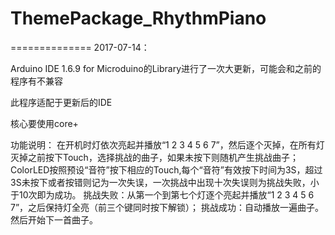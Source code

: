 ﻿# ThemePackage_RhythmPiano

==============
2017-07-14：

Arduino IDE 1.6.9 for Microduino的Library进行了一次大更新，可能会和之前的程序有不兼容

此程序适配于更新后的IDE

核心要使用core+

功能说明：
在开机时灯依次亮起并播放“1 2 3 4 5 6 7”，然后逐个灭掉，在所有灯灭掉之前按下Touch，选择挑战的曲子，如果未按下则随机产生挑战曲子；
ColorLED按照预设“音符”按下相应的Touch,每个“音符”有效按下时间为3S，超过3S未按下或者按错则记为一次失误，一次挑战中出现十次失误则为挑战失败，小于10次即为成功。
挑战失败：从第一个到第七个灯逐个亮起并播放“1 2 3 4 5 6 7”，之后保持灯全亮（前三个键同时按下解锁）；
挑战成功：自动播放一遍曲子。然后开始下一首曲子。